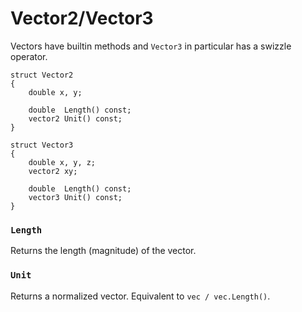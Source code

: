 # Vector2/Vector3

Vectors have builtin methods and `Vector3` in particular has a swizzle
operator.

```
struct Vector2
{
	double x, y;

	double  Length() const;
	vector2 Unit() const;
}

struct Vector3
{
	double x, y, z;
	vector2 xy;

	double  Length() const;
	vector3 Unit() const;
}
```

### `Length`

Returns the length (magnitude) of the vector.

### `Unit`

Returns a normalized vector. Equivalent to `vec / vec.Length()`.

<!-- EOF -->
